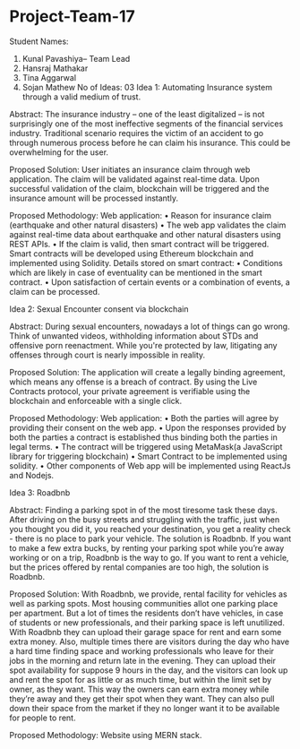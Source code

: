 # Project-Team-17
Student Names:
1.	Kunal Pavashiya– Team Lead
2.	Hansraj Mathakar
3.	Tina Aggarwal
4.	Sojan Mathew
No of Ideas: 03
Idea 1:
Automating Insurance system through a valid medium of trust.

Abstract:
The insurance industry – one of the least digitalized – is not surprisingly one of the most ineffective segments of the financial services industry. Traditional scenario requires the victim of an accident to go through numerous process before he can claim his insurance. This could be overwhelming for the user.

Proposed Solution:
User initiates an insurance claim through web application. The claim will be validated against real-time data. Upon successful validation of the claim, blockchain will be triggered and the insurance amount will be processed instantly.

Proposed Methodology:
Web application: 
•	Reason for insurance claim (earthquake and other natural disasters)
•	The web app validates the claim against real-time data about earthquake and other natural disasters using REST APIs.
•	If the claim is valid, then smart contract will be triggered. Smart contracts will be developed using Ethereum blockchain and implemented using Solidity.
Details stored on smart contract:
•	Conditions which are likely in case of eventuality can be mentioned in the smart contract.
•	Upon satisfaction of certain events or a combination of events, a claim can be processed.


Idea 2:
Sexual Encounter consent via blockchain

Abstract:
During sexual encounters, nowadays a lot of things can go wrong. Think of unwanted videos, withholding information about STDs and offensive porn reenactment. While you're protected by law, litigating any offenses through court is nearly impossible in reality.

Proposed Solution:
The application will create a legally binding agreement, which means any offense is a breach of contract. By using the Live Contracts protocol, your private agreement is verifiable using the blockchain and enforceable with a single click.

Proposed Methodology: 
Web application: 
•	Both the parties will agree by providing their consent on the web app.
•	Upon the responses provided by both the parties a contract is established thus binding both the parties in legal terms.
•	The contract will be triggered using MetaMask(a JavaScript library for triggering blockchain)
•	Smart Contract to be implemented using solidity.
•	Other components of Web app will be implemented using ReactJs and Nodejs.


Idea 3:
Roadbnb

Abstract:
Finding a parking spot in of the most tiresome task these days. After driving on the busy streets and struggling with the traffic, just when you thought you did it, you reached your destination, you get a reality check - there is no place to park your vehicle. The solution is Roadbnb. If you want to make a few extra bucks, by renting your parking spot while you’re away working or on a trip, Roadbnb is the way to go. If you want to rent a vehicle, but the prices offered by rental companies are too high, the solution is Roadbnb.

Proposed Solution:
With Roadbnb, we provide, rental facility for vehicles as well as parking spots. Most housing communities allot one parking place per apartment. But a lot of times the residents don’t have vehicles, in case of students or new professionals, and their parking space is left unutilized. With Roadbnb they can upload their garage space for rent and earn some extra money. Also, multiple times there are visitors during the day who have a hard time finding space and working professionals who leave for their jobs in the morning and return late in the evening. They can upload their spot availability for suppose 9 hours in the day, and the visitors can look up and rent the spot for as little or as much time, but within the limit set by owner, as they want. This way the owners can earn extra money while they’re away and they get their spot when they want. They can also pull down their space from the market if they no longer want it to be available for people to rent.

Proposed Methodology: 
Website using MERN stack. 





